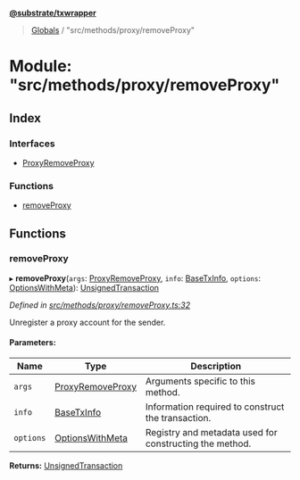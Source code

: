 **[@substrate/txwrapper](../README.md)**

> [Globals](../globals.md) / "src/methods/proxy/removeProxy"

# Module: "src/methods/proxy/removeProxy"

## Index

### Interfaces

* [ProxyRemoveProxy](../interfaces/_src_methods_proxy_removeproxy_.proxyremoveproxy.md)

### Functions

* [removeProxy](_src_methods_proxy_removeproxy_.md#removeproxy)

## Functions

### removeProxy

▸ **removeProxy**(`args`: [ProxyRemoveProxy](../interfaces/_src_methods_proxy_removeproxy_.proxyremoveproxy.md), `info`: [BaseTxInfo](../interfaces/_src_util_types_.basetxinfo.md), `options`: [OptionsWithMeta](../interfaces/_src_util_types_.optionswithmeta.md)): [UnsignedTransaction](../interfaces/_src_util_types_.unsignedtransaction.md)

*Defined in [src/methods/proxy/removeProxy.ts:32](https://github.com/paritytech/txwrapper/blob/edb5fa7/src/methods/proxy/removeProxy.ts#L32)*

Unregister a proxy account for the sender.

#### Parameters:

Name | Type | Description |
------ | ------ | ------ |
`args` | [ProxyRemoveProxy](../interfaces/_src_methods_proxy_removeproxy_.proxyremoveproxy.md) | Arguments specific to this method. |
`info` | [BaseTxInfo](../interfaces/_src_util_types_.basetxinfo.md) | Information required to construct the transaction. |
`options` | [OptionsWithMeta](../interfaces/_src_util_types_.optionswithmeta.md) | Registry and metadata used for constructing the method.  |

**Returns:** [UnsignedTransaction](../interfaces/_src_util_types_.unsignedtransaction.md)
